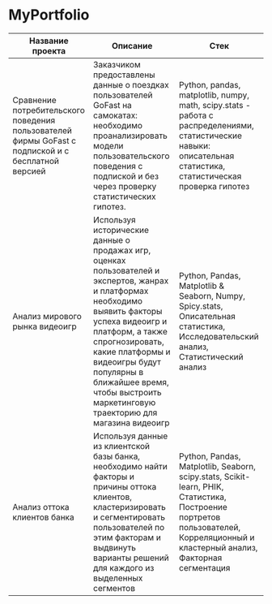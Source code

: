 # MyPortfolio

| Название проекта | Описание | Стек |
|--------------------|----------|------|
| Сравнение потребительского поведения пользователей фирмы GoFast с подпиской и с бесплатной версией | Заказчиком предоставлены данные о поездках пользователей GoFast на самокатах: необходимо проанализировать модели пользовательского поведения с подпиской и без через проверку статистических гипотез. | Python, pandas, matplotlib, numpy, math, scipy.stats - работа с распределениями, статистические навыки: описательная статистика, статистическая проверка гипотез |
| Анализ мирового рынка видеоигр | Используя исторические данные о продажах игр, оценках пользователей и экспертов, жанрах и платформах необходимо выявить факторы успеха видеоигр и платформ, а также спрогнозировать, какие платформы и видеоигры будут популярны в ближайшее время, чтобы выстроить маркетинговую траекторию для магазина видеоигр | Python, Pandas, Matplotlib & Seaborn, Numpy, Spicy.stats, Описательная статистика, Исследовательский анализ, Статистический анализ |
| Анализ оттока клиентов банка | Используя данные из клиентской базы банка, необходимо найти факторы и причины оттока клиентов, кластеризировать и сегментировать пользователей по этим факторам и выдвинуть варианты решений для каждого из выделенных сегментов | Python, Pandas, Matplotlib, Seaborn, scipy.stats, Scikit-learn, PHIK, Статистика, Построение портретов пользователей, Корреляционный и кластерный анализ, Факторная сегментация |
